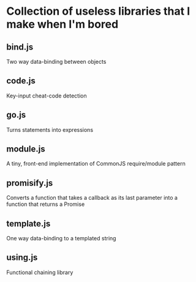 Collection of useless libraries that I make when I'm bored
===

bind.js
---
Two way data-binding between objects

code.js
---
Key-input cheat-code detection

go.js
---
Turns statements into expressions

module.js
---
A tiny, front-end implementation of CommonJS require/module pattern

promisify.js
---
Converts a function that takes a callback as its last parameter into a function that returns a Promise

template.js
---
One way data-binding to a templated string

using.js
---
Functional chaining library
